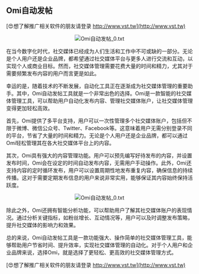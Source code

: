 ## **Omi自动发帖**

[😍想了解推广相关软件的朋友请登录 http://www.vst.tw](http://www.vst.tw)

 <center><img src="https://vst.tw/MP4/tuiguang/png/1.png" alt="Omi自动发帖_0.txt"></center>

在当今数字化时代，社交媒体已经成为人们生活和工作中不可或缺的一部分。无论是个人用户还是企业品牌，都希望通过社交媒体平台与更多人进行交流和互动，以实现个人或商业目标。然而，社交媒体管理需要花费大量的时间和精力，尤其对于需要频繁发布内容的用户而言更是如此。

幸运的是，随着技术的不断发展，自动化工具正在逐渐成为社交媒体管理的重要助手。其中，Omi自动发帖工具就是一个非常出色的选择。Omi是一款智能的社交媒体管理工具，可以帮助用户自动化发布内容、管理社交媒体账户，让社交媒体管理变得更加轻松高效。

首先，Omi提供了多平台支持，用户可以一次性管理多个社交媒体账户，包括但不限于微博、微信公众号、Twitter、Facebook等。这意味着用户无需分别登录不同的平台，节省了大量的时间和精力。无论是个人用户还是企业品牌，都可以通过Omi轻松管理其在各大社交媒体平台上的内容。

其次，Omi具有强大的内容管理功能。用户可以预先编写好待发布的内容，并设置发布时间，Omi会在设定的时间自动发布内容，无需用户手动操作。此外，Omi还支持内容的定时循环发布，用户可以设置周期性地发布重复内容，确保信息的持续传播。这对于需要定期发布信息的用户来说非常实用，能够保证其内容始终保持活跃度。

 <center><img src="https://vst.tw/MP4/tuiguang/png/0.png" alt="Omi自动发帖_0.txt"></center>

除此之外，Omi还拥有智能分析功能，可以帮助用户了解其社交媒体账户的表现情况。通过分析关键指标，如粉丝增长、互动情况等，用户可以及时调整发布策略，提升社交媒体的影响力和效果。

总的来说，Omi自动发帖工具是一款功能强大、操作简单的社交媒体管理工具，能够帮助用户节省时间、提升效率，实现社交媒体管理的自动化。对于个人用户和企业品牌来说，选择Omi，就是选择了更轻松、更高效的社交媒体管理方式。

[😍想了解推广相关软件的朋友请登录 http://www.vst.tw](http://www.vst.tw)



